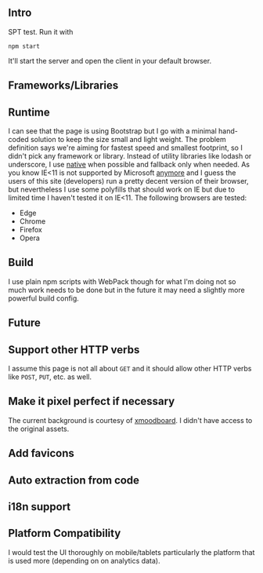 Intro
-----

SPT test. Run it with 

```
npm start
```

It'll start the server and open the client in your default browser.

Frameworks/Libraries
--------------------

## Runtime

I can see that the page is using Bootstrap but I go with a minimal
hand-coded solution to keep the size small and light weight.
The problem definition says we're aiming for fastest speed and smallest
footprint, so I didn't pick any framework or library. Instead of utility
libraries like lodash or underscore, I use [native](https://github.com/cht8687/You-Dont-Need-Lodash-Underscore) when possible and fallback only when needed.
As you know IE<11 is not supported by Microsoft [anymore](https://www.microsoft.com/en-us/WindowsForBusiness/End-of-IE-support)
and I guess the users of this site (developers) run a pretty decent version
of their browser, but nevertheless I use some polyfills that should work on IE
but due to limited time I haven't tested it on IE<11.
The following browsers are tested:

* Edge
* Chrome
* Firefox
* Opera

## Build

I use plain npm scripts with WebPack though for what I'm doing not so
much work needs to be done but in the future it may need a slightly more
powerful build config.

Future
------

## Support other HTTP verbs

I assume this page is not all about `GET` and it should allow other
HTTP verbs like `POST`, `PUT`, etc. as well.

## Make it pixel perfect if necessary

The current background is courtesy of [xmoodboard](http://xmoodboard.tumblr.com/post/120765332819).
I didn't have access to the original assets.

## Add favicons

## Auto extraction from code

## i18n support

## Platform Compatibility

I would test the UI thoroughly on mobile/tablets particularly the platform
that is used more (depending on on analytics data).

